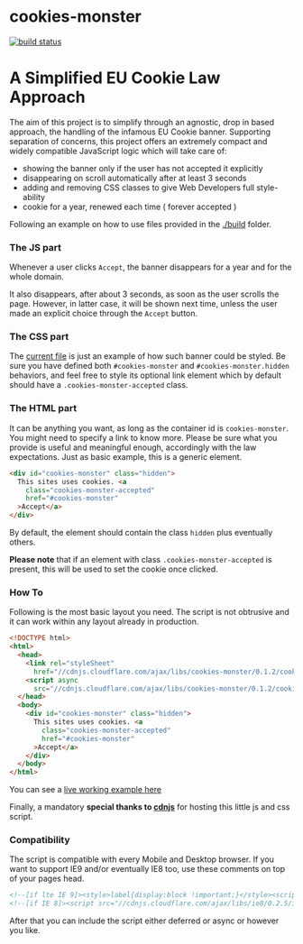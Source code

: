 cookies-monster
===============

[![build status](https://secure.travis-ci.org/WebReflection/cookies-monster.png)](http://travis-ci.org/WebReflection/cookies-monster)

# A Simplified EU Cookie Law Approach

The aim of this project is to simplify through an agnostic, drop in based approach, the handling of the infamous EU Cookie banner.
Supporting separation of concerns, this project offers an extremely compact and widely compatible JavaScript logic
which will take care of:

  * showing the banner only if the user has not accepted it explicitly
  * disappearing on scroll automatically after at least 3 seconds
  * adding and removing CSS classes to give Web Developers full style-ability
  * cookie for a year, renewed each time ( forever accepted )

Following an example on how to use files provided in the [./build](build/) folder.



### The JS part

Whenever a user clicks `Accept`, the banner disappears for a year and for the whole domain.

It also disappears, after about 3 seconds, as soon as the user scrolls the page.
However, in latter case, it will be shown next time, unless the user made an explicit choice through the `Accept` button.



### The CSS part

The [current file](src/cookies-monster.css) is just an example of how such banner could be styled.
Be sure you have defined both `#cookies-monster` and `#cookies-monster.hidden` behaviors, and feel free to style its optional link element which by default should have  a `.cookies-monster-accepted` class.



### The HTML part

It can be anything you want, as long as the container id is `cookies-monster`. You might need to specify a link to know more.
Please be sure what you provide is useful and meaningful enough, accordingly with the law expectations.
Just as basic example, this is a generic element.

```html
<div id="cookies-monster" class="hidden">
  This sites uses cookies. <a
    class="cookies-monster-accepted"
    href="#cookies-monster"
  >Accept</a>
</div>
```

By default, the element should contain the class `hidden` plus eventually others.

**Please note** that if an element with class `.cookies-monster-accepted` is present, this will be used to set the cookie once clicked.



### How To

Following is the most basic layout you need. The script is not obtrusive and it can work within any layout already in production.

```html
<!DOCTYPE html>
<html>
  <head>
    <link rel="styleSheet"
      href="//cdnjs.cloudflare.com/ajax/libs/cookies-monster/0.1.2/cookies-monster.css">
    <script async
      src="//cdnjs.cloudflare.com/ajax/libs/cookies-monster/0.1.2/cookies-monster.js"></script>
  </head>
  <body>
    <div id="cookies-monster" class="hidden">
      This sites uses cookies. <a
        class="cookies-monster-accepted"
        href="#cookies-monster"
      >Accept</a>
    </div>
  </body>
</html>
```

You can see a [live working example here](http://webreflection.github.io/cookies-monster/test/test.html)

Finally, a mandatory **special thanks to [cdnjs](https://cdnjs.com/)** for hosting this little js and css script.



### Compatibility

The script is compatible with every Mobile and Desktop browser.
If you want to support IE9 and/or eventually IE8 too, use these comments on top of your pages head.

```html
<!--[if lte IE 9]><style>label{display:block !important;}</style><script>(function(f){window.setTimeout=f(window.setTimeout);window.setInterval=f(window.setInterval)})(function(f){return function(c,t){var a=[].slice.call(arguments,2);return f(function(){c.apply(this,a)},t)}});</script><![endif]-->
<!--[if IE 8]><script src="//cdnjs.cloudflare.com/ajax/libs/ie8/0.2.5/ie8.js"></script><![endif]-->
```

After that you can include the script either deferred or async or however you like.
